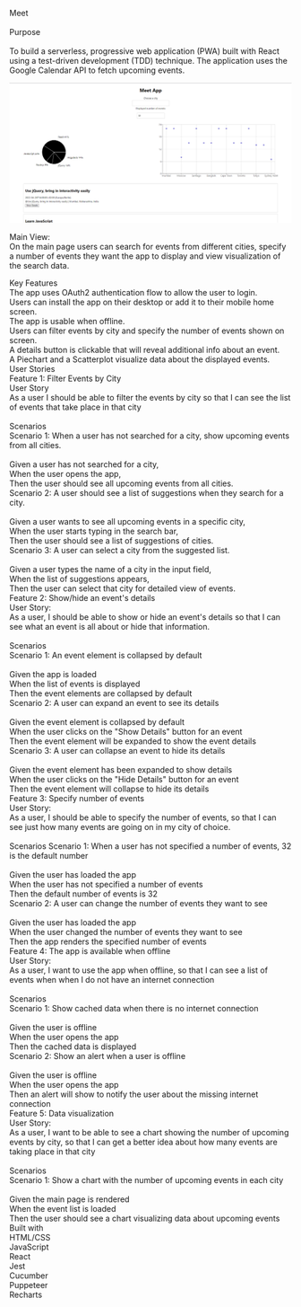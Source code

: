 <!-- @format -->

Meet <br>
<br>
Purpose <br>
<br>
To build a serverless, progressive web application (PWA) built with React using a test-driven development (TDD) technique. The application uses the Google Calendar API to fetch upcoming events. <br>


![alt text](meet.png)
<br>


Main View:<br>
On the main page users can search for events from different cities, specify a number of events they want the app to display and view visualization of the search data.<br>

Key Features<br>
The app uses OAuth2 authentication flow to allow the user to login.<br>
Users can install the app on their desktop or add it to their mobile home screen.<br>
The app is usable when offline.<br>
Users can filter events by city and specify the number of events shown on screen.<br>
A details button is clickable that will reveal additional info about an event.<br>
A Piechart and a Scatterplot visualize data about the displayed events.<br>
User Stories<br>
Feature 1: Filter Events by City<br>
User Story<br>
As a user I should be able to filter the events by city so that I can see the list of events that take place in that city<br>
<br>
Scenarios<br>
Scenario 1: When a user has not searched for a city, show upcoming events from all cities.<br>
<br>
Given a user has not searched for a city,<br>
When the user opens the app,<br>
Then the user should see all upcoming events from all cities.<br>
Scenario 2: A user should see a list of suggestions when they search for a city.<br>
<br>
Given a user wants to see all upcoming events in a specific city,<br>
When the user starts typing in the search bar,<br>
Then the user should see a list of suggestions of cities.<br>
Scenario 3: A user can select a city from the suggested list.<br>
<br>
Given a user types the name of a city in the input field,<br>
When the list of suggestions appears,<br>
Then the user can select that city for detailed view of events.<br>
Feature 2: Show/hide an event's details<br>
User Story:<br>
As a user, I should be able to show or hide an event's details so that I can see what an event is all about or hide that information.<br>
<br>
Scenarios<br>
Scenario 1: An event element is collapsed by default<br>
<br>
Given the app is loaded<br>
When the list of events is displayed<br>
Then the event elements are collapsed by default<br>
Scenario 2: A user can expand an event to see its details<br>
<br>
Given the event element is collapsed by default<br>
When the user clicks on the "Show Details" button for an event<br>
Then the event element will be expanded to show the event details<br>
Scenario 3: A user can collapse an event to hide its details<br>
<br>
Given the event element has been expanded to show details<br>
When the user clicks on the "Hide Details" button for an event<br>
Then the event element will collapse to hide its details<br>
Feature 3: Specify number of events<br>
User Story:<br>
As a user, I should be able to specify the number of events, so that I can see just how many events are going on in my city of choice.<br>
<br>
Scenarios
Scenario 1: When a user has not specified a number of events, 32 is the default number<br>
<br>
Given the user has loaded the app<br>
When the user has not specified a number of events<br>
Then the default number of events is 32<br>
Scenario 2: A user can change the number of events they want to see<br>
<br>
Given the user has loaded the app<br>
When the user changed the number of events they want to see<br>
Then the app renders the specified number of events<br>
Feature 4: The app is available when offline<br>
User Story:<br>
As a user, I want to use the app when offline, so that I can see a list of events when when I do not have an internet connection<br>
<br>
Scenarios<br>
Scenario 1: Show cached data when there is no internet connection<br>
<br>
Given the user is offline<br>
When the user opens the app<br>
Then the cached data is displayed<br>
Scenario 2: Show an alert when a user is offline<br>
<br>
Given the user is offline<br>
When the user opens the app<br>
Then an alert will show to notify the user about the missing internet connection<br>
Feature 5: Data visualization<br>
User Story:<br>
As a user, I want to be able to see a chart showing the number of upcoming events by city, so that I can get a better idea about how many events are taking place in that city<br>
<br>
Scenarios<br>
Scenario 1: Show a chart with the number of upcoming events in each city<br>
<br>
Given the main page is rendered<br>
When the event list is loaded<br>
Then the user should see a chart visualizing data about upcoming events<br>
Built with<br>
HTML/CSS<br>
JavaScript<br>
React<br>
Jest<br>
Cucumber<br>
Puppeteer<br>
Recharts<br>
